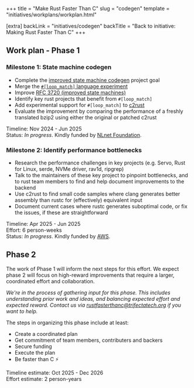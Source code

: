 +++
title = "Make Rust Faster Than C"
slug = "codegen"
template = "initiatives/workplans/workplan.html"

[extra]
backLink = "initiatives/codegen"
backTitle = "Back to initiative: Making Rust Faster Than C"
+++

## Work plan - Phase 1

### Milestone 1: State machine codegen

- Complete the [improved state machine codegen](https://github.com/rust-lang/rust-project-goals/issues/258) project goal
- Merge the [`#[loop_match]` language experiment](https://github.com/rust-lang/rust/pull/138780)
- Improve [RFC 3720 (improved state machines)](https://github.com/rust-lang/rfcs/pull/3720)
- Identify key rust projects that benefit from `#[loop_match]` 
- Add experimental support for `#[loop_match]` to [c2rust](https://c2rust.com/)
- Evaluate the improvement by comparing the performance of a freshly translated bzip2 using either the original or patched c2rust

Timeline: Nov 2024 - Jun 2025  
Status: *In progress*. Kindly funded by [NLnet Foundation](https://nlnet.nl/).

### Milestone 2: Identify performance bottlenecks

- Research the performance challenges in key projects (e.g. Servo, Rust for Linux, serde, NVMe driver, rav1d, ripgrep)
- Talk to the maintainers of these key project to pinpoint bottlenecks, and to rust team members to find and help document improvements to the backend
- Use c2rust to find small code samples where clang generates better assembly than rustc for (effectively) equivalent input
- Document current cases where rustc generates suboptimal code, or fix the issues, if these are straightforward

Timeline: Apr 2025 - Jun 2025  
Effort: 6 person-weeks  
Status: *In progress*. Kindly funded by [AWS](https://aws.amazon.com/).

## Phase 2

The work of Phase 1 will inform the next steps for this effort. We expect phase 2 will focus on high-reward improvements that require a larger, coordinated effort and collaboration.

*We're in the process of gathering input for this phase. This includes understanding prior work and ideas, and balancing expected effort and expected reward. Contact us via [rustfasterthanc@trifectatech.org](mailto:rustfasterthanc@trifectatech.org) if you want to help.*

The steps in organizing this phase include at least:

- Create a coordinated plan
- Get commitment of team members, contributers and backers
- Secure funding
- Execute the plan
- Be faster than C ⚡

Timeline estimate: Oct 2025 - Dec 2026  
Effort estimate: 2 person-years

